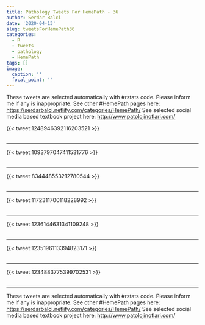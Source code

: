 ```yaml
---
title: Pathology Tweets For HemePath - 36
author: Serdar Balci
date: '2020-04-13'
slug: tweetsForHemePath36
categories:
  - R
  - tweets
  - pathology
  - HemePath
tags: []
image:
  caption: ''
  focal_point: ''
---
```



These tweets are selected automatically with #rstats code. Please inform me if any is inappropriate.
See other #HemePath pages here: https://serdarbalci.netlify.com/categories/HemePath/ 
See selected social media based textbook project here: http://www.patolojinotlari.com/

{{< tweet 1248946392116203521 >}}
<br>
<br>
<hr>
{{< tweet 1093797047411531776 >}}
<br>
<br>
<hr>
{{< tweet 834448553212780544 >}}
<br>
<br>
<hr>
{{< tweet 1172311700118228992 >}}
<br>
<br>
<hr>
{{< tweet 1236144631341109248 >}}
<br>
<br>
<hr>
{{< tweet 1235196113394823171 >}}
<br>
<br>
<hr>
{{< tweet 1234883775399702531 >}}
<br>
<br>
<hr>


These tweets are selected automatically with #rstats code. Please inform me if any is inappropriate.
See other #HemePath pages here: https://serdarbalci.netlify.com/categories/HemePath/ 
See selected social media based textbook project here: http://www.patolojinotlari.com/
